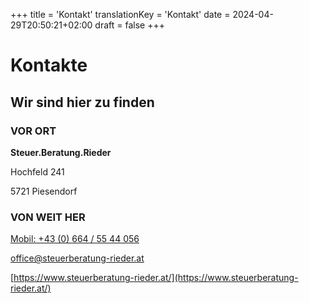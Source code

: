 +++
title = 'Kontakt'
translationKey = 'Kontakt'
date = 2024-04-29T20:50:21+02:00
draft = false
+++

# Kontakte

## Wir sind hier zu finden

### VOR ORT

**Steuer.Beratung.Rieder**

Hochfeld 241

5721 Piesendorf

### VON WEIT HER



[Mobil: +43 (0) 664 / 55 44 056](tel:+436645544056)

[office@steuerberatung-rieder.at](mailto:office@steuerberatung-rieder.at)

[https://www.steuerberatung-rieder.at/](https://www.steuerberatung-rieder.at/)

